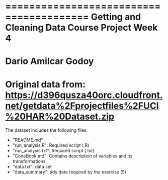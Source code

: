 ========================================
Getting and Cleaning Data Course Project
Week 4
========================================
Dario Amilcar Godoy
========================================
Original data from: https://d396qusza40orc.cloudfront.net/getdata%2Fprojectfiles%2FUCI%20HAR%20Dataset.zip
========================================
The dataset includes the following files:
- "README.md"
- "run_analysis.R": Required script (.R)
- "run_analysis.txt": Required script (.txt)
- "CodeBook.md": Contains description of variables and its transformations.
- "data.txt": data set
- "data_summary": tidy data required by the exercise (5)


